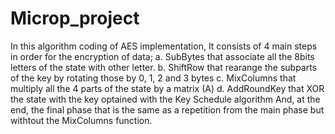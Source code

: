 # Microp_project
In this algorithm coding of AES implementation,
It consists of 4 main steps in order for the encryption of data;
a. SubBytes that associate all the 8bits letters of the state with other letter.
b. ShiftRow that rearange the subparts of the key by rotating those by 0, 
1, 2 and 3 bytes
c. MixColumns that multiply all the 4 parts of the state by a matrix (A)
d. AddRoundKey that XOR the state with the key optained with the Key 
Schedule algorithm
And, at the end, the final phase that is the same as a repetition from the main phase 
but withtout the MixColumns function.
